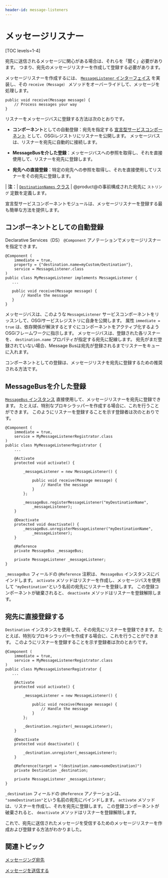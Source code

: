 ```yaml
---
header-id: message-listeners
---
```


# メッセージリスナー

[TOC levels=1-4]

宛先に送信されるメッセージに関心がある場合は、それらを「聞く」必要があります。 つまり、宛先のメッセージリスナーを作成して登録する必要があります。

メッセージリスナーを作成するには、 [`MessageListener` インターフェイス](@platform-ref@/7.1-latest/javadocs/portal-kernel/com/liferay/portal/kernel/messaging/MessageListener.html) を実装し、その `receive（Message）` メソッドをオーバーライドして、メッセージを処理します。

    public void receive(Message message) {
        // Process messages your way
    }

リスナーをメッセージバスに登録する方法は次のとおりです。

  - **コンポーネント**としての自動登録：宛先を指定する [宣言型サービスコンポーネント](/docs/7-1/tutorials/-/knowledge_base/t/osgi-services-and-dependency-injection-with-declarative-services) として、OSGiレジストリにリスナーを公開します。 メッセージバスは、リスナーを宛先に自動的に接続します。

  - **MessageBusを介した登録**：メッセージバスへの参照を取得し、それを直接使用して、リスナーを宛先に登録します。

  - **宛先への直接登録**：特定の宛先への参照を取得し、それを直接使用してリスナーをその宛先に登録します。

| **注**：| [`DestinationNames` クラス](@platform-ref@/7.1-latest/javadocs/portal-kernel/com/liferay/portal/kernel/messaging/DestinationNames.html) | @product@の事前構成された宛先に `ストリング` 定数を定義します。

宣言型サービスコンポーネントモジュールは、メッセージリスナーを登録する最も簡単な方法を提供します。

## コンポーネントとしての自動登録

Declarative Services（DS） `@Component` アノテーションでメッセージリスナーを指定できます。

    @Component (
        immediate = true,
        property = {"destination.name=myCustom/Destination"},
        service = MessageListener.class
    )
    public class MyMessageListener implements MessageListener {
       ...
    
       public void receive(Message message) {
           // Handle the message
       }
    }

メッセージバスは、このような `MessageListener` サービスコンポーネントをリッスンして、OSGiサービスレジストリに自身を公開します。 属性 `immediate = true` は、依存関係が解決するとすぐにコンポーネントをアクティブ化するようOSGiフレームワークに指示します。 メッセージバスは、登録された各リスナーを、 `destination.name` プロパティが指定する宛先に配線します。 宛先がまだ登録されていない場合、Message Busは宛先が登録されるまでリスナーをキューに入れます。

コンポーネントとしての登録は、メッセージリスナを宛先に登録するための推奨される方法です。

## MessageBusを介した登録

[`MessageBus` インスタンス](@platform-ref@/7.1-latest/javadocs/portal-kernel/com/liferay/portal/kernel/messaging/MessageBus.html) 直接使用して、メッセージリスナーを宛先に登録できます。 たとえば、特別なプロキシラッパーを作成する場合に、これを行うことができます。 このようにリスナーを登録することを示す登録者は次のとおりです。

    @Component (
        immediate = true,
        service = MyMessageListenerRegistrator.class
    )
    public class MyMessageListenerRegistrator {
        ...
    
        @Activate
        protected void activate() {
    
            _messageListener = new MessageListener() {
    
                public void receive(Message message) {
                    // Handle the message
                }
            };
    
            _messageBus.registerMessageListener("myDestinationName",  
                _messageListener);
        }
    
        @Deactivate
        protected void deactivate() {
            _messageBus.unregisterMessageListener("myDestinationName",  
                _messageListener);
        }
    
        @Reference
        private MessageBus _messageBus;
    
        private MessageListener _messageListener;
    }

`_messageBus` フィールドの `@Reference` 注釈は、 `MessageBus` インスタンスにバインドします。 `activate` メソッドはリスナーを作成し、メッセージバスを使用して `"myDestination"`という名前の宛先にリスナーを登録します。 この登録コンポーネントが破棄されると、 `deactivate` メソッドはリスナーを登録解除します。

## 宛先に直接登録する

`Destination` インスタンスを使用して、その宛先にリスナーを登録できます。 たとえば、特別なプロキシラッパーを作成する場合に、これを行うことができます。 このようにリスナーを登録することを示す登録者は次のとおりです。

    @Component (
        immediate = true,
        service = MyMessageListenerRegistrator.class
    )
    public class MyMessageListenerRegistrator {
       ...
    
        @Activate
        protected void activate() {
    
            _messageListener = new MessageListener() {
    
                public void receive(Message message) {
                    // Handle the message
                }
            };
    
            _destination.register(_messageListener);
        }
    
        @Deactivate
        protected void deactivate() {
    
            _destination.unregister(_messageListener);
        }
    
        @Reference(target = "(destination.name=someDestination)")
        private Destination _destination;
    
        private MessageListener _messageListener;
    }

`_destination` フィールドの `@Reference` アノテーションは、 `"someDestination"`という名前の宛先にバインドします。 `activate` メソッドは、リスナーを作成し、それを宛先に登録します。 この登録コンポーネントが破棄されると、 `deactivate` メソッドはリスナーを登録解除します。

これで、宛先に送信されたメッセージを受信するためのメッセージリスナーを作成および登録する方法がわかりました。

## 関連トピック

[メッセージング宛先](/docs/7-1/tutorials/-/knowledge_base/t/messaging-destinations)

[メッセージを送信する](/docs/7-1/tutorials/-/knowledge_base/t/sending-messages)
